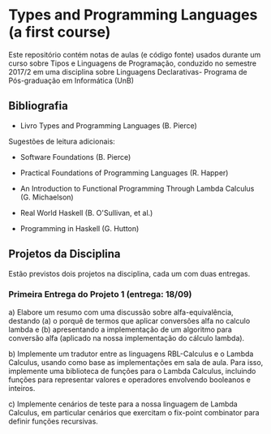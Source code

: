 # Types and Programming Languages (a first course) 

Este repositório contém notas de aulas (e código fonte) 
usados durante um curso sobre Tipos e Linguagens 
de Programação, conduzido no semestre 2017/2 em uma 
disciplina sobre Linguagens Declarativas- Programa 
de Pós-graduação em Informática (UnB)

## Bibliografia

- Livro Types and Programming Languages (B. Pierce) 

Sugestões de leitura adicionais: 

- Software Foundations (B. Pierce) 

- Practical Foundations of Programming Languages (R. Happer)

- An Introduction to Functional Programming Through Lambda Calculus (G. Michaelson)

- Real World Haskell (B. O'Sullivan, et al.) 

- Programming in Haskell (G. Hutton) 

## Projetos da Disciplina 

Estão previstos dois projetos na disciplina, cada um com duas entregas. 

### Primeira Entrega do Projeto 1 (entrega: 18/09)

a) Elabore um resumo com uma discussão sobre alfa-equivalência, 
destando (a) o porquê de termos que aplicar conversões alfa no 
calculo lambda e (b) apresentando a implementação de um algoritmo 
para conversão alfa (aplicado na nossa implementação do cálculo 
lambda). 

b) Implemente um tradutor entre as linguagens RBL-Calculus e 
o Lambda Calculus, usando como base as implementações em sala 
de aula. Para isso, implemente uma biblioteca de funções para 
o Lambda Calculus, incluindo funções para representar valores e 
operadores envolvendo booleanos e inteiros. 

c) Implemente cenários de teste para a nossa linguagem
de Lambda Calculus, em particular cenários que exercitam
o fix-point combinator para definir funções recursivas. 